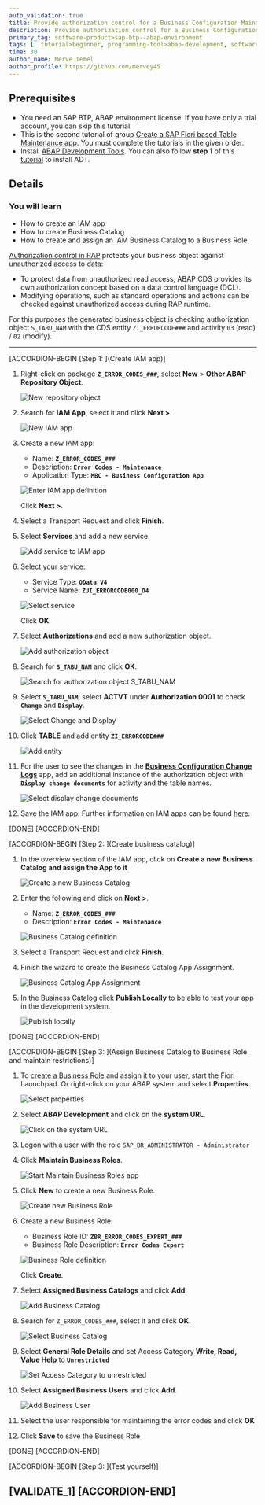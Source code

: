 ```yaml
---
auto_validation: true
title: Provide authorization control for a Business Configuration Maintenance Object
description: Provide authorization control for a Business Configuration Maintenance Object
primary_tag: software-product>sap-btp--abap-environment
tags: [  tutorial>beginner, programming-tool>abap-development, software-product>sap-business-technology-platform, tutorial>license ]
time: 30
author_name: Merve Temel
author_profile: https://github.com/mervey45
---
```


## Prerequisites  
- You need an SAP BTP, ABAP environment license. If you have only a trial account, you can skip this tutorial.
- This is the second tutorial of group [Create a SAP Fiori based Table Maintenance app](group.abap-env-factory). You must complete the tutorials in the given order.
- Install [ABAP Development Tools](https://tools.hana.ondemand.com/#abap). You can also follow **step 1** of this [tutorial](abap-install-adt) to install ADT.


## Details
### You will learn  
- How to create an IAM app
- How to create Business Catalog
- How to create and assign an IAM Business Catalog to a Business Role

[Authorization control in RAP](https://help.sap.com/viewer/923180ddb98240829d935862025004d6/Cloud/en-US/375a8124b22948688ac1c55297868d06.html) protects your business object against unauthorized access to data:

 - To protect data from unauthorized read access, ABAP CDS provides its own authorization concept based on a data control language (DCL).
 - Modifying operations, such as standard operations and actions can be checked against unauthorized access during RAP runtime.

For this purposes the generated business object is checking authorization object `S_TABU_NAM` with the CDS entity `ZI_ERRORCODE###` and activity `03` (read) / `02` (modify).

---
[ACCORDION-BEGIN [Step 1: ](Create IAM app)]

  1. Right-click on package **`Z_ERROR_CODES_###`**, select **New** > **Other ABAP Repository Object**.

      ![New repository object](e.png)

  2. Search for **IAM App**, select it and click **Next >**.

      ![New IAM app](iam.png)

  3. Create a new IAM app:
      - Name: **`Z_ERROR_CODES_###`**
      - Description: **`Error Codes - Maintenance`**
      - Application Type: **`MBC - Business Configuration App`**

     ![Enter IAM app definition](iam2.png)

      Click **Next >**.

  4. Select a Transport Request and click **Finish**.

  5. Select **Services** and add a new service.

      ![Add service to IAM app](iam4.png)

  6. Select your service:
      - Service Type: **`OData V4`**
      - Service Name: **`ZUI_ERRORCODE000_O4`**

     ![Select service](iam5.png)

      Click **OK**.

  7. Select **Authorizations** and add a new authorization object.

      ![Add authorization object](iam6.png)

  8. Search for **`S_TABU_NAM`** and click **OK**.

      ![Search for authorization object S_TABU_NAM](iam7.png)

  9. Select **`S_TABU_NAM`**, select **ACTVT** under **Authorization 0001** to check **`Change`** and **`Display`**.

      ![Select Change and Display](iam8.png)

 10. Click **TABLE** and add entity **`ZI_ERRORCODE###`**

      ![Add entity](iam9a.png)

 11. For the user to see the changes in the  [**Business Configuration Change Logs**](https://help.sap.com/viewer/65de2977205c403bbc107264b8eccf4b/Cloud/en-US/5c6cf20499894f1083e80dba7c5963d4.html) app, add an additional instance of the authorization object with **`Display change documents`** for activity and the table names.

      ![Select display change documents](iam9.png)

 12. Save the IAM app. Further information on IAM apps can be found [here](https://help.sap.com/viewer/5371047f1273405bb46725a417f95433/Cloud/en-US/032faaf4f9184484ba9295c81756e831.html).

[DONE]
[ACCORDION-END]


[ACCORDION-BEGIN [Step 2: ](Create business catalog)]

  1. In the overview section of the IAM app, click on **Create a new Business Catalog and assign the App to it**

      ![Create a new Business Catalog](iam0.png)
  2. Enter the following and click on **Next >**.

      - Name: **`Z_ERROR_CODES_###`**
      - Description: **`Error Codes - Maintenance`**

     ![Business Catalog definition](bc3.png)

  3. Select a Transport Request and click **Finish**.

  4. Finish the wizard to create the Business Catalog App Assignment.

      ![Business Catalog App Assignment](bc5.png)

  5. In the Business Catalog click **Publish Locally** to be able to test your app in the development system.

      ![Publish locally](bc10.png)

[DONE]
[ACCORDION-END]

[ACCORDION-BEGIN [Step 3: ](Assign Business Catalog to Business Role and maintain restrictions)]

  1. To [create a Business Role](https://help.sap.com/docs/BTP/65de2977205c403bbc107264b8eccf4b/8ffb880eafec4078a1e5051227cb64b1.html) and assign it to your user, start the Fiori Launchpad. Or right-click on your ABAP system and select **Properties**.

      ![Select properties](fiori.png)

  2. Select **ABAP Development** and click on the **system URL**.

      ![Click on the system URL](fiori2.png)

  3. Logon with a user with the role `SAP_BR_ADMINISTRATOR - Administrator`

  4. Click **Maintain Business Roles**.

      ![Start Maintain Business Roles app](fiori4.png)

  5. Click **New** to create a new Business Role.

      ![Create new Business Role](fiori5.png)

  6. Create a new Business Role:
      - Business Role ID: **`ZBR_ERROR_CODES_EXPERT_###`**
      - Business Role Description: **`Error Codes Expert`**

      ![Business Role definition](fiori6.png)

      Click **Create**.

  7. Select **Assigned Business Catalogs** and click **Add**.

      ![Add Business Catalog](fiori7.png)


  8. Search for `Z_ERROR_CODES_###`, select it and click **OK**.

      ![Select Business Catalog](fiori8.png)

  9. Select **General Role Details** and set Access Category **Write, Read, Value Help** to **`Unrestricted`**

     ![Set Access Category to unrestricted](fiori9.png)

10. Select **Assigned Business Users** and click **Add**.

     ![Add Business User](fiori10.png)

11. Select the user responsible for maintaining the error codes and click **OK**

12. Click **Save** to save the Business Role

[DONE]
[ACCORDION-END]

[ACCORDION-BEGIN [Step 3: ](Test yourself)]

[VALIDATE_1]
[ACCORDION-END]
---
